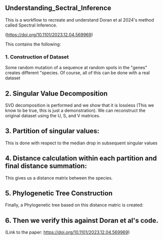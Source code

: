 ## Understanding_Sectral_Inference
This is a workflow to recreate and understand Doran et al 2024's method called Spectral Inference. 

(https://doi.org/10.1101/2023.12.04.569969)

This contains the following:
### 1. Construction of Dataset
  Some random mutation of a sequence at random spots in the "genes" creates different "species.
  Of course, all of this can be done with a real dataset

## 2. Singular Value Decomposition
  SVD decomposition is performed and we show that it is lossless (This we know to be true, this is just a demonstration). We can reconstruct the original dataset using the U, S, and V matrices.

## 3. Partition of singular values:
 This is done with respect to the median drop in subsequent singular values

## 4. Distance calculation within each partition and final distance summation:
  This gives us a distance matrix between the species.

## 5. Phylogenetic Tree Construction
Finally, a Phylogenetic tree based on this distance matric is created:

## 6. Then we verify this against Doran et al's code.
 (Link to the paper: https://doi.org/10.1101/2023.12.04.569969)

